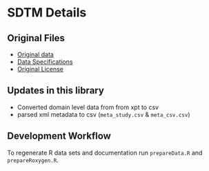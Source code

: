 # SDTM Details

## Original Files

- [Original data](https://github.com/phuse-org/phuse-scripts/blob/master/data/sdtm/cdiscpilot01/)
- [Data Specifications](https://github.com/phuse-org/phuse-scripts/blob/master/data/sdtm/cdiscpilot01/define.pdf)
- [Original License](https://github.com/phuse-org/phuse-scripts/blob/master/LICENSE.md)
 
## Updates in this library

- Converted domain level data from from xpt to csv
- parsed xml metadata to csv (`meta_study.csv` & `meta_csv.csv`)

## Development Workflow 
To regenerate R data sets and documentation run `prepareData.R` and `prepareRoxygen.R`. 